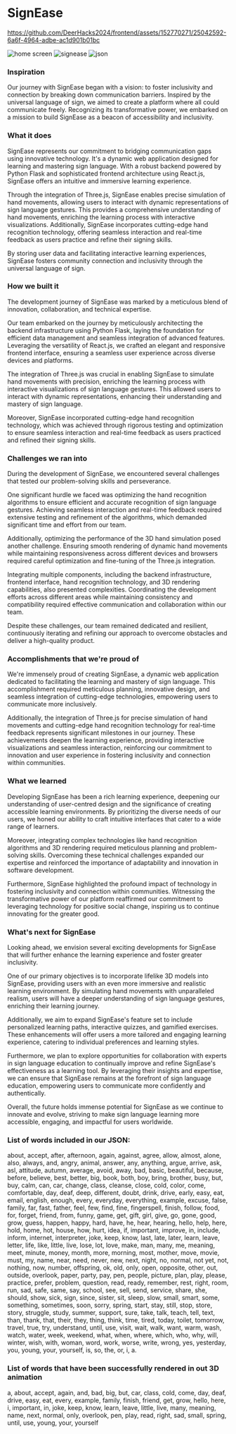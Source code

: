 # SignEase



https://github.com/DeerHacks2024/frontend/assets/152770271/25042592-6a6f-4964-adbe-ac1d901b01bc

![home screen](https://github.com/DeerHacks2024/frontend/assets/152770271/a8e2da25-ac46-427a-8642-6d3035207dd1)
![signease](https://github.com/DeerHacks2024/frontend/assets/152770271/b5b3e627-39ad-470c-a607-fcb61797908d)
![json](https://github.com/DeerHacks2024/frontend/assets/152770271/ccf1c732-d461-4e41-b170-ccd3e88c380f)

### Inspiration
Our journey with SignEase began with a vision: to foster inclusivity and connection by breaking down communication barriers. Inspired by the universal language of sign, we aimed to create a platform where all could communicate freely. Recognizing its transformative power, we embarked on a mission to build SignEase as a beacon of accessibility and inclusivity.

### What it does
SignEase represents our commitment to bridging communication gaps using innovative technology. It's a dynamic web application designed for learning and mastering sign language. With a robust backend powered by Python Flask and sophisticated frontend architecture using React.js, SignEase offers an intuitive and immersive learning experience.

Through the integration of Three.js, SignEase enables precise simulation of hand movements, allowing users to interact with dynamic representations of sign language gestures. This provides a comprehensive understanding of hand movements, enriching the learning process with interactive visualizations. Additionally, SignEase incorporates cutting-edge hand recognition technology, offering seamless interaction and real-time feedback as users practice and refine their signing skills.

By storing user data and facilitating interactive learning experiences, SignEase fosters community connection and inclusivity through the universal language of sign.

### How we built it
The development journey of SignEase was marked by a meticulous blend of innovation, collaboration, and technical expertise.

Our team embarked on the journey by meticulously architecting the backend infrastructure using Python Flask, laying the foundation for efficient data management and seamless integration of advanced features. Leveraging the versatility of React.js, we crafted an elegant and responsive frontend interface, ensuring a seamless user experience across diverse devices and platforms.

The integration of Three.js was crucial in enabling SignEase to simulate hand movements with precision, enriching the learning process with interactive visualizations of sign language gestures. This allowed users to interact with dynamic representations, enhancing their understanding and mastery of sign language.

Moreover, SignEase incorporated cutting-edge hand recognition technology, which was achieved through rigorous testing and optimization to ensure seamless interaction and real-time feedback as users practiced and refined their signing skills.

### Challenges we ran into
During the development of SignEase, we encountered several challenges that tested our problem-solving skills and perseverance.

One significant hurdle we faced was optimizing the hand recognition algorithms to ensure efficient and accurate recognition of sign language gestures. Achieving seamless interaction and real-time feedback required extensive testing and refinement of the algorithms, which demanded significant time and effort from our team.

Additionally, optimizing the performance of the 3D hand simulation posed another challenge. Ensuring smooth rendering of dynamic hand movements while maintaining responsiveness across different devices and browsers required careful optimization and fine-tuning of the Three.js integration.

Integrating multiple components, including the backend infrastructure, frontend interface, hand recognition technology, and 3D rendering capabilities, also presented complexities. Coordinating the development efforts across different areas while maintaining consistency and compatibility required effective communication and collaboration within our team.

Despite these challenges, our team remained dedicated and resilient, continuously iterating and refining our approach to overcome obstacles and deliver a high-quality product.

### Accomplishments that we're proud of
We're immensely proud of creating SignEase, a dynamic web application dedicated to facilitating the learning and mastery of sign language. This accomplishment required meticulous planning, innovative design, and seamless integration of cutting-edge technologies, empowering users to communicate more inclusively.

Additionally, the integration of Three.js for precise simulation of hand movements and cutting-edge hand recognition technology for real-time feedback represents significant milestones in our journey. These achievements deepen the learning experience, providing interactive visualizations and seamless interaction, reinforcing our commitment to innovation and user experience in fostering inclusivity and connection within communities.

### What we learned
Developing SignEase has been a rich learning experience, deepening our understanding of user-centred design and the significance of creating accessible learning environments. By prioritizing the diverse needs of our users, we honed our ability to craft intuitive interfaces that cater to a wide range of learners.

Moreover, integrating complex technologies like hand recognition algorithms and 3D rendering required meticulous planning and problem-solving skills. Overcoming these technical challenges expanded our expertise and reinforced the importance of adaptability and innovation in software development.

Furthermore, SignEase highlighted the profound impact of technology in fostering inclusivity and connection within communities. Witnessing the transformative power of our platform reaffirmed our commitment to leveraging technology for positive social change, inspiring us to continue innovating for the greater good.

### What's next for SignEase
Looking ahead, we envision several exciting developments for SignEase that will further enhance the learning experience and foster greater inclusivity.

One of our primary objectives is to incorporate lifelike 3D models into SignEase, providing users with an even more immersive and realistic learning environment. By simulating hand movements with unparalleled realism, users will have a deeper understanding of sign language gestures, enriching their learning journey.

Additionally, we aim to expand SignEase's feature set to include personalized learning paths, interactive quizzes, and gamified exercises. These enhancements will offer users a more tailored and engaging learning experience, catering to individual preferences and learning styles.

Furthermore, we plan to explore opportunities for collaboration with experts in sign language education to continually improve and refine SignEase's effectiveness as a learning tool. By leveraging their insights and expertise, we can ensure that SignEase remains at the forefront of sign language education, empowering users to communicate more confidently and authentically.

Overall, the future holds immense potential for SignEase as we continue to innovate and evolve, striving to make sign language learning more accessible, engaging, and impactful for users worldwide.

### List of words included in our JSON:

about, accept, after, afternoon, again, against, agree, allow, almost, alone, also, always, and, angry, animal, answer, any, anything, argue, arrive, ask, asl, attitude, autumn, average, avoid, away, bad, basic, beautiful, because, before, believe, best, better, big, book, both, boy, bring, brother, busy, but, buy, calm, can, car, change, class, cleanse, close, cold, color, come, comfortable, day, deaf, deep, different, doubt, drink, drive, early, easy, eat, email, english, enough, every, everyday, everything, example, excuse, false, family, far, fast, father, feel, few, find, fine, fingerspell, finish, follow, food, for, forget, friend, from, funny, game, get, gift, girl, give, go, gone, good, grow, guess, happen, happy, hard, have, he, hear, hearing, hello, help, here, hold, home, hot, house, how, hurt, idea, if, important, improve, in, include, inform, internet, interpreter, joke, keep, know, last, late, later, learn, leave, letter, life, like, little, live, lose, lot, love, make, man, many, me, meaning, meet, minute, money, month, more, morning, most, mother, move, movie, must, my, name, near, need, never, new, next, night, no, normal, not yet, not, nothing, now, number, offspring, ok, old, only, open, opposite, other, out, outside, overlook, paper, party, pay, pen, people, picture, plan, play, please, practice, prefer, problem, question, read, ready, remember, rest, right, room, run, sad, safe, same, say, school, see, sell, send, service, share, she, should, show, sick, sign, since, sister, sit, sleep, slow, small, smart, some, something, sometimes, soon, sorry, spring, start, stay, still, stop, store, story, struggle, study, summer, support, sure, take, talk, teach, tell, text, than, thank, that, their, they, thing, think, time, tired, today, toilet, tomorrow, travel, true, try, understand, until, use, visit, wait, walk, want, warm, wash, watch, water, week, weekend, what, when, where, which, who, why, will, winter, wish, with, woman, word, work, worse, write, wrong, yes, yesterday, you, young, your, yourself, is, so, the, or, i, a.

### List of words that have been successfully rendered in out 3D animation
a, about, accept, again, and, bad, big, but, car, class, cold, come, day, deaf, drive, easy, eat, every, example, family, finish, friend, get, grow, hello, here, i, important, in, joke, keep, know, learn, leave, little, live, many, meaning, name, next, normal, only, overlook, pen, play, read, right, sad, small, spring, until, use, young, your, yourself




